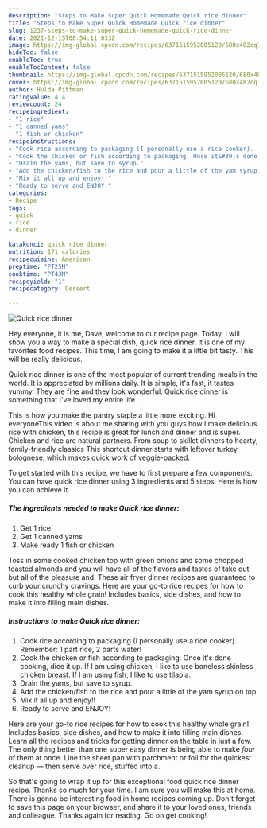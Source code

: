```yaml
---
description: "Steps to Make Super Quick Homemade Quick rice dinner"
title: "Steps to Make Super Quick Homemade Quick rice dinner"
slug: 1237-steps-to-make-super-quick-homemade-quick-rice-dinner
date: 2021-12-15T08:54:11.033Z
image: https://img-global.cpcdn.com/recipes/6371515952005120/680x482cq70/quick-rice-dinner-recipe-main-photo.jpg
hideToc: false
enableToc: true
enableTocContent: false
thumbnail: https://img-global.cpcdn.com/recipes/6371515952005120/680x482cq70/quick-rice-dinner-recipe-main-photo.jpg
cover: https://img-global.cpcdn.com/recipes/6371515952005120/680x482cq70/quick-rice-dinner-recipe-main-photo.jpg
author: Hulda Pittman
ratingvalue: 4.4
reviewcount: 24
recipeingredient:
- "1 rice"
- "1 canned yams"
- "1 fish or chicken"
recipeinstructions:
- "Cook rice according to packaging (I personally use a rice cooker).  Remember: 1 part rice, 2 parts water!"
- "Cook the chicken or fish according to packaging. Once it&#39;s done cooking, dice it up. If I am using chicken, I like to use boneless skinless chicken breast. If I am using fish, I like to use tilapia."
- "Drain the yams, but save to syrup."
- "Add the chicken/fish to the rice and pour a little of the yam syrup on top."
- "Mix it all up and enjoy!!"
- "Ready to serve and ENJOY!"
categories:
- Recipe
tags:
- quick
- rice
- dinner

katakunci: quick rice dinner 
nutrition: 171 calories
recipecuisine: American
preptime: "PT25M"
cooktime: "PT43M"
recipeyield: "1"
recipecategory: Dessert

---
```



![Quick rice dinner](https://img-global.cpcdn.com/recipes/6371515952005120/680x482cq70/quick-rice-dinner-recipe-main-photo.jpg)

Hey everyone, it is me, Dave, welcome to our recipe page. Today, I will show you a way to make a special dish, quick rice dinner. It is one of my favorites food recipes. This time, I am going to make it a little bit tasty. This will be really delicious.

Quick rice dinner is one of the most popular of current trending meals in the world. It is appreciated by millions daily. It is simple, it's fast, it tastes yummy. They are fine and they look wonderful. Quick rice dinner is something that I've loved my entire life.

This is how you make the pantry staple a little more exciting. Hi everyoneThis video is about me sharing with you guys how I make delicious rice with chicken, this recipe is great for lunch and dinner and is super. Chicken and rice are natural partners. From soup to skillet dinners to hearty, family-friendly classics This shortcut dinner starts with leftover turkey bolognese, which makes quick work of veggie-packed.


To get started with this recipe, we have to first prepare a few components. You can have quick rice dinner using 3 ingredients and 5 steps. Here is how you can achieve it.

<!--inarticleads1-->

##### The ingredients needed to make Quick rice dinner:

1. Get 1 rice
1. Get 1 canned yams
1. Make ready 1 fish or chicken


Toss in some cooked chicken top with green onions and some chopped toasted almonds and you will have all of the flavors and tastes of take out but all of the pleasure and. These air fryer dinner recipes are guaranteed to curb your crunchy cravings. Here are your go-to rice recipes for how to cook this healthy whole grain! Includes basics, side dishes, and how to make it into filling main dishes. 

<!--inarticleads2-->

##### Instructions to make Quick rice dinner:

1. Cook rice according to packaging (I personally use a rice cooker).  Remember: 1 part rice, 2 parts water!
1. Cook the chicken or fish according to packaging. Once it&#39;s done cooking, dice it up. If I am using chicken, I like to use boneless skinless chicken breast. If I am using fish, I like to use tilapia.
1. Drain the yams, but save to syrup.
1. Add the chicken/fish to the rice and pour a little of the yam syrup on top.
1. Mix it all up and enjoy!!
1. Ready to serve and ENJOY!

Here are your go-to rice recipes for how to cook this healthy whole grain! Includes basics, side dishes, and how to make it into filling main dishes. Learn all the recipes and tricks for getting dinner on the table in just a few. The only thing better than one super easy dinner is being able to make *four* of them at once. Line the sheet pan with parchment or foil for the quickest cleanup — then serve over rice, stuffed into a. 

So that's going to wrap it up for this exceptional food quick rice dinner recipe. Thanks so much for your time. I am sure you will make this at home. There is gonna be interesting food in home recipes coming up. Don't forget to save this page on your browser, and share it to your loved ones, friends and colleague. Thanks again for reading. Go on get cooking!
